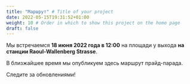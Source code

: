 ```yaml
---
title: "Маршрут" # Title of your project
date: 2022-05-15T19:31:52+01:00
weight: 10 # Order in which to show this project on the home page
draft: false
---
```

Мы встречаемся **18 июня 2022 года в 12:00** на площади у выхода **на станции Raoul-Wallenberg Strasse**.

В близжайшее время мы опубликуем здесь маршрут прайд-парада. 

Следите за обновлениями!
